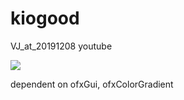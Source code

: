 # kiogood
 
 VJ_at_20191208
 youtube
 
[![](https://img.youtube.com/vi/bPYtB-brgJA/0.jpg)](https://www.youtube.com/watch?v=bPYtB-brgJA)

  dependent on ofxGui, ofxColorGradient
